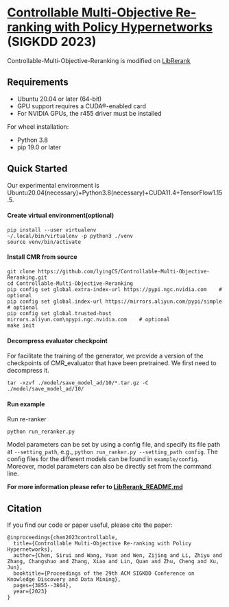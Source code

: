 # [Controllable Multi-Objective Re-ranking with Policy Hypernetworks](https://dl.acm.org/doi/abs/10.1145/3580305.3599796) (SIGKDD 2023)

Controllable-Multi-Objective-Reranking is modified on [LibRerank](https://github.com/LibRerank-Community/LibRerank) 

## Requirements

+ Ubuntu 20.04 or later (64-bit)
+ GPU support requires a CUDA®-enabled card
+ For NVIDIA GPUs, the r455 driver must be installed

For wheel installation:
+ Python 3.8
+ pip 19.0 or later

## Quick Started

Our experimental environment is Ubuntu20.04(necessary)+Python3.8(necessary)+CUDA11.4+TensorFlow1.15.5.

#### Create virtual environment(optional)

```
pip install --user virtualenv
~/.local/bin/virtualenv -p python3 ./venv
source venv/bin/activate
```

#### Install CMR from source

```
git clone https://github.com/lyingCS/Controllable-Multi-Objective-Reranking.git
cd Controllable-Multi-Objective-Reranking
pip config set global.extra-index-url https://pypi.ngc.nvidia.com    # optional
pip config set global.index-url https://mirrors.aliyun.com/pypi/simple    # optional
pip config set global.trusted-host mirrors.aliyun.com\npypi.ngc.nvidia.com    # optional
make init 
```

#### Decompress evaluator checkpoint

For facilitate the training of the generator, we provide a  version of the checkpoints of CMR_evaluator that have been pretrained. We first need to decompress it.

```
tar -xzvf ./model/save_model_ad/10/*.tar.gz -C ./model/save_model_ad/10/
```

#### Run example

Run re-ranker

```
python run_reranker.py
```

Model parameters can be set by using a config file, and specify its file path at `--setting_path`, e.g., `python run_ranker.py --setting_path config`. The config files for the different models can be found in `example/config`. Moreover, model parameters can also be directly set from the command line.

**For more information please refer to [LibRerank_README.md](./LibRerank_README.md)**

## Citation

If you find our code or paper useful, please cite the paper:

```
@inproceedings{chen2023controllable,
  title={Controllable Multi-Objective Re-ranking with Policy Hypernetworks},
  author={Chen, Sirui and Wang, Yuan and Wen, Zijing and Li, Zhiyu and Zhang, Changshuo and Zhang, Xiao and Lin, Quan and Zhu, Cheng and Xu, Jun},
  booktitle={Proceedings of the 29th ACM SIGKDD Conference on Knowledge Discovery and Data Mining},
  pages={3855--3864},
  year={2023}
}
```
